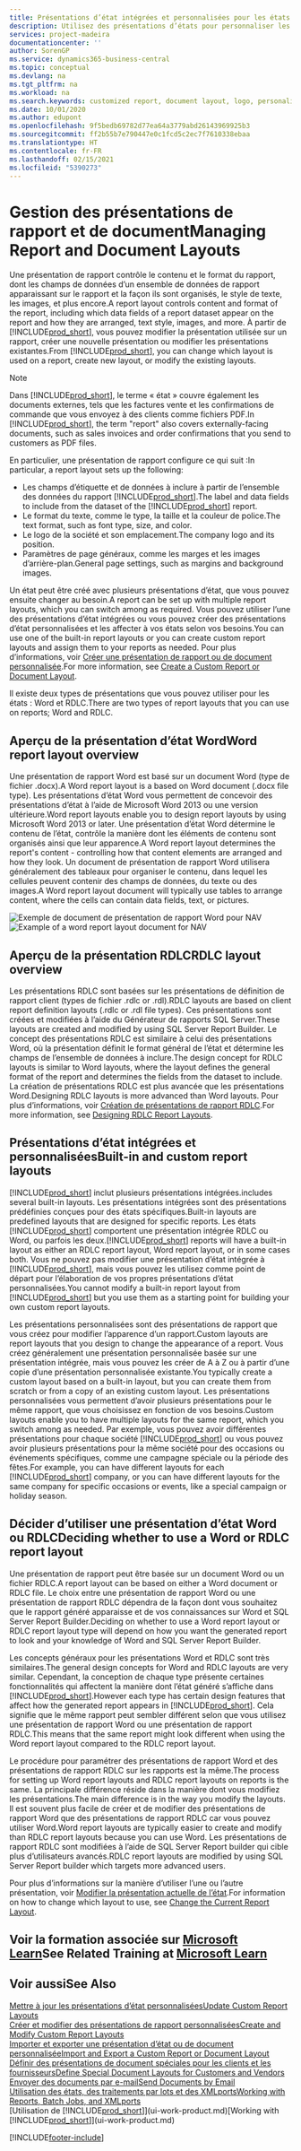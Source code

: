 ```yaml
---
title: Présentations d’état intégrées et personnalisées pour les états et les documents | Microsoft Docs
description: Utilisez des présentations d’états pour personnaliser les documents, par exemple, pour personnaliser la police, le logo, ou la mise en page des fichiers PDF que vous envoyez aux clients.
services: project-madeira
documentationcenter: ''
author: SorenGP
ms.service: dynamics365-business-central
ms.topic: conceptual
ms.devlang: na
ms.tgt_pltfrm: na
ms.workload: na
ms.search.keywords: customized report, document layout, logo, personalize
ms.date: 10/01/2020
ms.author: edupont
ms.openlocfilehash: 9f5bedb69782d77ea64a3779abd26143969925b3
ms.sourcegitcommit: ff2b55b7e790447e0c1fcd5c2ec7f7610338ebaa
ms.translationtype: HT
ms.contentlocale: fr-FR
ms.lasthandoff: 02/15/2021
ms.locfileid: "5390273"
---
```

# <a name="managing-report-and-document-layouts"></a><span data-ttu-id="e351e-103">Gestion des présentations de rapport et de document</span><span class="sxs-lookup"><span data-stu-id="e351e-103">Managing Report and Document Layouts</span></span>
<span data-ttu-id="e351e-104">Une présentation de rapport contrôle le contenu et le format du rapport, dont les champs de données d’un ensemble de données de rapport apparaissant sur le rapport et la façon ils sont organisés, le style de texte, les images, et plus encore.</span><span class="sxs-lookup"><span data-stu-id="e351e-104">A report layout controls content and format of the report, including which data fields of a report dataset appear on the report and how they are arranged, text style, images, and more.</span></span> <span data-ttu-id="e351e-105">À partir de [!INCLUDE[prod_short](includes/prod_short.md)], vous pouvez modifier la présentation utilisée sur un rapport, créer une nouvelle présentation ou modifier les présentations existantes.</span><span class="sxs-lookup"><span data-stu-id="e351e-105">From [!INCLUDE[prod_short](includes/prod_short.md)], you can change which layout is used on a report, create new layout, or modify the existing layouts.</span></span>

> [!NOTE]  
>   <span data-ttu-id="e351e-106">Dans [!INCLUDE[prod_short](includes/prod_short.md)], le terme « état » couvre également les documents externes, tels que les factures vente et les confirmations de commande que vous envoyez à des clients comme fichiers PDF.</span><span class="sxs-lookup"><span data-stu-id="e351e-106">In [!INCLUDE[prod_short](includes/prod_short.md)], the term "report" also covers externally-facing documents, such as sales invoices and order confirmations that you send to customers as PDF files.</span></span>

<span data-ttu-id="e351e-107">En particulier, une présentation de rapport configure ce qui suit :</span><span class="sxs-lookup"><span data-stu-id="e351e-107">In particular, a report layout sets up the following:</span></span>

* <span data-ttu-id="e351e-108">Les champs d’étiquette et de données à inclure à partir de l’ensemble des données du rapport [!INCLUDE[prod_short](includes/prod_short.md)].</span><span class="sxs-lookup"><span data-stu-id="e351e-108">The label and data fields to include from the dataset of the [!INCLUDE[prod_short](includes/prod_short.md)] report.</span></span>
* <span data-ttu-id="e351e-109">Le format du texte, comme le type, la taille et la couleur de police.</span><span class="sxs-lookup"><span data-stu-id="e351e-109">The text format, such as font type, size, and color.</span></span>
* <span data-ttu-id="e351e-110">Le logo de la société et son emplacement.</span><span class="sxs-lookup"><span data-stu-id="e351e-110">The company logo and its position.</span></span>
* <span data-ttu-id="e351e-111">Paramètres de page généraux, comme les marges et les images d’arrière-plan.</span><span class="sxs-lookup"><span data-stu-id="e351e-111">General page settings, such as margins and background images.</span></span>

<span data-ttu-id="e351e-112">Un état peut être créé avec plusieurs présentations d’état, que vous pouvez ensuite changer au besoin.</span><span class="sxs-lookup"><span data-stu-id="e351e-112">A report can be set up with multiple report layouts, which you can switch among as required.</span></span> <span data-ttu-id="e351e-113">Vous pouvez utiliser l’une des présentations d’état intégrées ou vous pouvez créer des présentations d’état personnalisées et les affecter à vos états selon vos besoins.</span><span class="sxs-lookup"><span data-stu-id="e351e-113">You can use one of the built-in report layouts or you can create custom report layouts and assign them to your reports as needed.</span></span> <span data-ttu-id="e351e-114">Pour plus d’informations, voir [Créer une présentation de rapport ou de document personnalisée](ui-how-create-custom-report-layout.md).</span><span class="sxs-lookup"><span data-stu-id="e351e-114">For more information, see [Create a Custom Report or Document Layout](ui-how-create-custom-report-layout.md).</span></span>

<span data-ttu-id="e351e-115">Il existe deux types de présentations que vous pouvez utiliser pour les états : Word et RDLC.</span><span class="sxs-lookup"><span data-stu-id="e351e-115">There are two types of report layouts that you can use on reports; Word and RDLC.</span></span>

## <a name="word-report-layout-overview"></a><span data-ttu-id="e351e-116">Aperçu de la présentation d’état Word</span><span class="sxs-lookup"><span data-stu-id="e351e-116">Word report layout overview</span></span>
<span data-ttu-id="e351e-117">Une présentation de rapport Word est basé sur un document Word (type de fichier .docx).</span><span class="sxs-lookup"><span data-stu-id="e351e-117">A Word report layout is a based on Word document (.docx file type).</span></span> <span data-ttu-id="e351e-118">Les présentations d’état Word vous permettent de concevoir des présentations d’état à l’aide de Microsoft Word 2013 ou une version ultérieure.</span><span class="sxs-lookup"><span data-stu-id="e351e-118">Word report layouts enable you to design report layouts by using Microsoft Word 2013 or later.</span></span> <span data-ttu-id="e351e-119">Une présentation d’état Word détermine le contenu de l’état, contrôle la manière dont les éléments de contenu sont organisés ainsi que leur apparence.</span><span class="sxs-lookup"><span data-stu-id="e351e-119">A Word report layout determines the report's content - controlling how that content elements are arranged and how they look.</span></span> <span data-ttu-id="e351e-120">Un document de présentation de rapport Word utilisera généralement des tableaux pour organiser le contenu, dans lequel les cellules peuvent contenir des champs de données, du texte ou des images.</span><span class="sxs-lookup"><span data-stu-id="e351e-120">A Word report layout document will typically use tables to arrange content, where the cells can contain data fields, text, or pictures.</span></span>

 <span data-ttu-id="e351e-121">![Exemple de document de présentation de rapport Word pour NAV](media/nav_wordreportlayout_edit_in_word_example.png "NAV_WordReportLayout_Edit_In_Word_Example")</span><span class="sxs-lookup"><span data-stu-id="e351e-121">![Example of a word report layout document for NAV](media/nav_wordreportlayout_edit_in_word_example.png "NAV_WordReportLayout_Edit_In_Word_Example")</span></span>  

## <a name="rdlc-layout-overview"></a><span data-ttu-id="e351e-122">Aperçu de la présentation RDLC</span><span class="sxs-lookup"><span data-stu-id="e351e-122">RDLC layout overview</span></span>
<span data-ttu-id="e351e-123">Les présentations RDLC sont basées sur les présentations de définition de rapport client (types de fichier .rdlc or .rdl).</span><span class="sxs-lookup"><span data-stu-id="e351e-123">RDLC layouts are based on client report definition layouts (.rdlc or .rdl file types).</span></span> <span data-ttu-id="e351e-124">Ces présentations sont créées et modifiées à l’aide du Générateur de rapports SQL Server.</span><span class="sxs-lookup"><span data-stu-id="e351e-124">These layouts are created and modified by using SQL Server Report Builder.</span></span> <span data-ttu-id="e351e-125">Le concept des présentations RDLC est similaire à celui des présentations Word, où la présentation définit le format général de l’état et détermine les champs de l’ensemble de données à inclure.</span><span class="sxs-lookup"><span data-stu-id="e351e-125">The design concept for RDLC layouts is similar to Word layouts, where the layout defines the general format of the report and determines the fields from the dataset to include.</span></span> <span data-ttu-id="e351e-126">La création de présentations RDLC est plus avancée que les présentations Word.</span><span class="sxs-lookup"><span data-stu-id="e351e-126">Designing RDLC layouts is more advanced than Word layouts.</span></span> <span data-ttu-id="e351e-127">Pour plus d’informations, voir [Création de présentations de rapport RDLC](/dynamics-nav/Designing-RDLC-Report-Layouts).</span><span class="sxs-lookup"><span data-stu-id="e351e-127">For more information, see [Designing RDLC Report Layouts](/dynamics-nav/Designing-RDLC-Report-Layouts).</span></span>

## <a name="built-in-and-custom-report-layouts"></a><span data-ttu-id="e351e-128">Présentations d’état intégrées et personnalisées</span><span class="sxs-lookup"><span data-stu-id="e351e-128">Built-in and custom report layouts</span></span>
[!INCLUDE[prod_short](includes/prod_short.md)] <span data-ttu-id="e351e-129">inclut plusieurs présentations intégrées.</span><span class="sxs-lookup"><span data-stu-id="e351e-129">includes several built-in layouts.</span></span> <span data-ttu-id="e351e-130">Les présentations intégrées sont des présentations prédéfinies conçues pour des états spécifiques.</span><span class="sxs-lookup"><span data-stu-id="e351e-130">Built-in layouts are predefined layouts that are designed for specific reports.</span></span> <span data-ttu-id="e351e-131">Les états [!INCLUDE[prod_short](includes/prod_short.md)] comportent une présentation intégrée RDLC ou Word, ou parfois les deux.</span><span class="sxs-lookup"><span data-stu-id="e351e-131">[!INCLUDE[prod_short](includes/prod_short.md)] reports will have a built-in layout as either an RDLC report layout, Word report layout, or in some cases both.</span></span> <span data-ttu-id="e351e-132">Vous ne pouvez pas modifier une présentation d’état intégrée à [!INCLUDE[prod_short](includes/prod_short.md)], mais vous pouvez les utilisez comme point de départ pour l’élaboration de vos propres présentations d’état personnalisées.</span><span class="sxs-lookup"><span data-stu-id="e351e-132">You cannot modify a built-in report layout from [!INCLUDE[prod_short](includes/prod_short.md)] but you use them as a starting point for building your own custom report layouts.</span></span>

<span data-ttu-id="e351e-133">Les présentations personnalisées sont des présentations de rapport que vous créez pour modifier l’apparence d’un rapport.</span><span class="sxs-lookup"><span data-stu-id="e351e-133">Custom layouts are report layouts that you design to change the appearance of a report.</span></span> <span data-ttu-id="e351e-134">Vous créez généralement une présentation personnalisée basée sur une présentation intégrée, mais vous pouvez les créer de A à Z ou à partir d’une copie d’une présentation personnalisée existante.</span><span class="sxs-lookup"><span data-stu-id="e351e-134">You typically create a custom layout based on a built-in layout, but you can create them from scratch or from a copy of an existing custom layout.</span></span> <span data-ttu-id="e351e-135">Les présentations personnalisées vous permettent d’avoir plusieurs présentations pour le même rapport, que vous choisissez en fonction de vos besoins.</span><span class="sxs-lookup"><span data-stu-id="e351e-135">Custom layouts enable you to have multiple layouts for the same report, which you switch among as needed.</span></span> <span data-ttu-id="e351e-136">Par exemple, vous pouvez avoir différentes présentations pour chaque société [!INCLUDE[prod_short](includes/prod_short.md)] ou vous pouvez avoir plusieurs présentations pour la même société pour des occasions ou événements spécifiques, comme une campagne spéciale ou la période des fêtes.</span><span class="sxs-lookup"><span data-stu-id="e351e-136">For example, you can have different layouts for each [!INCLUDE[prod_short](includes/prod_short.md)] company, or you can have different layouts for the same company for specific occasions or events, like a special campaign or holiday season.</span></span>

## <a name="deciding-whether-to-use-a-word-or-rdlc-report-layout"></a><span data-ttu-id="e351e-137">Décider d’utiliser une présentation d’état Word ou RDLC</span><span class="sxs-lookup"><span data-stu-id="e351e-137">Deciding whether to use a Word or RDLC report layout</span></span>
<span data-ttu-id="e351e-138">Une présentation de rapport peut être basée sur un document Word ou un fichier RDLC.</span><span class="sxs-lookup"><span data-stu-id="e351e-138">A report layout can be based on either a Word document or RDLC file.</span></span> <span data-ttu-id="e351e-139">Le choix entre une présentation de rapport Word ou une présentation de rapport RDLC dépendra de la façon dont vous souhaitez que le rapport généré apparaisse et de vos connaissances sur Word et SQL Server Report Builder.</span><span class="sxs-lookup"><span data-stu-id="e351e-139">Deciding on whether to use a Word report layout or RDLC report layout type will depend on how you want the generated report to look and your knowledge of Word and SQL Server Report Builder.</span></span>

<span data-ttu-id="e351e-140">Les concepts généraux pour les présentations Word et RDLC sont très similaires.</span><span class="sxs-lookup"><span data-stu-id="e351e-140">The general design concepts for Word and RDLC layouts are very similar.</span></span> <span data-ttu-id="e351e-141">Cependant, la conception de chaque type présente certaines fonctionnalités qui affectent la manière dont l’état généré s’affiche dans [!INCLUDE[prod_short](includes/prod_short.md)].</span><span class="sxs-lookup"><span data-stu-id="e351e-141">However each type has certain design features that affect how the generated report appears in [!INCLUDE[prod_short](includes/prod_short.md)].</span></span> <span data-ttu-id="e351e-142">Cela signifie que le même rapport peut sembler différent selon que vous utilisez une présentation de rapport Word ou une présentation de rapport RDLC.</span><span class="sxs-lookup"><span data-stu-id="e351e-142">This means that the same report might look different when using the Word report layout compared to the RDLC report layout.</span></span>

<span data-ttu-id="e351e-143">Le procédure pour paramétrer des présentations de rapport Word et des présentations de rapport RDLC sur les rapports est la même.</span><span class="sxs-lookup"><span data-stu-id="e351e-143">The process for setting up Word report layouts and RDLC report layouts on reports is the same.</span></span> <span data-ttu-id="e351e-144">La principale différence réside dans la manière dont vous modifiez les présentations.</span><span class="sxs-lookup"><span data-stu-id="e351e-144">The main difference is in the way you modify the layouts.</span></span> <span data-ttu-id="e351e-145">Il est souvent plus facile de créer et de modifier des présentations de rapport Word que des présentations de rapport RDLC car vous pouvez utiliser Word.</span><span class="sxs-lookup"><span data-stu-id="e351e-145">Word report layouts are typically easier to create and modify than RDLC report layouts because you can use Word.</span></span> <span data-ttu-id="e351e-146">Les présentations de rapport RDLC sont modifiées à l’aide de SQL Server Report builder qui cible plus d’utilisateurs avancés.</span><span class="sxs-lookup"><span data-stu-id="e351e-146">RDLC report layouts are modified by using SQL Server Report builder which targets more advanced users.</span></span>

<span data-ttu-id="e351e-147">Pour plus d’informations sur la manière d’utiliser l’une ou l’autre présentation, voir [Modifier la présentation actuelle de l’état](ui-how-change-layout-currently-used-report.md).</span><span class="sxs-lookup"><span data-stu-id="e351e-147">For information on how to change which layout to use, see [Change the Current Report Layout](ui-how-change-layout-currently-used-report.md).</span></span>

## <a name="see-related-training-at-microsoft-learn"></a><span data-ttu-id="e351e-148">Voir la formation associée sur [Microsoft Learn](/learn/modules/change-documents-dynamics-365-business-central/index)</span><span class="sxs-lookup"><span data-stu-id="e351e-148">See Related Training at [Microsoft Learn](/learn/modules/change-documents-dynamics-365-business-central/index)</span></span>

## <a name="see-also"></a><span data-ttu-id="e351e-149">Voir aussi</span><span class="sxs-lookup"><span data-stu-id="e351e-149">See Also</span></span>
[<span data-ttu-id="e351e-150">Mettre à jour les présentations d’état personnalisées</span><span class="sxs-lookup"><span data-stu-id="e351e-150">Update Custom Report Layouts</span></span>](ui-update-report-layouts.md)  
[<span data-ttu-id="e351e-151">Créer et modifier des présentations de rapport personnalisées</span><span class="sxs-lookup"><span data-stu-id="e351e-151">Create and Modify Custom Report Layouts</span></span>](ui-how-create-custom-report-layout.md)  
[<span data-ttu-id="e351e-152">Importer et exporter une présentation d’état ou de document personnalisée</span><span class="sxs-lookup"><span data-stu-id="e351e-152">Import and Export a Custom Report or Document Layout</span></span>](ui-how-import-and-export-report-layout.md)  
[<span data-ttu-id="e351e-153">Définir des présentations de document spéciales pour les clients et les fournisseurs</span><span class="sxs-lookup"><span data-stu-id="e351e-153">Define Special Document Layouts for Customers and Vendors</span></span>](ui-define-customer-vendor-document-layouts.md)  
[<span data-ttu-id="e351e-154">Envoyer des documents par e-mail</span><span class="sxs-lookup"><span data-stu-id="e351e-154">Send Documents by Email</span></span>](ui-how-send-documents-email.md)  
[<span data-ttu-id="e351e-155">Utilisation des états, des traitements par lots et des XMLports</span><span class="sxs-lookup"><span data-stu-id="e351e-155">Working with Reports, Batch Jobs, and XMLports</span></span>](ui-work-report.md)  
<span data-ttu-id="e351e-156">[Utilisation de [!INCLUDE[prod_short](includes/prod_short.md)]](ui-work-product.md)</span><span class="sxs-lookup"><span data-stu-id="e351e-156">[Working with [!INCLUDE[prod_short](includes/prod_short.md)]](ui-work-product.md)</span></span>  


[!INCLUDE[footer-include](includes/footer-banner.md)]